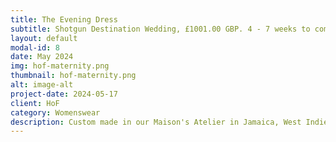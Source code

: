 ```yaml
---
title: The Evening Dress
subtitle: Shotgun Destination Wedding, £1001.00 GBP. 4 - 7 weeks to complete.
layout: default
modal-id: 8
date: May 2024
img: hof-maternity.png 
thumbnail: hof-maternity.png 
alt: image-alt
project-date: 2024-05-17
client: HoF
category: Womenswear
description: Custom made in our Maison's Atelier in Jamaica, West Indies.
---
```



